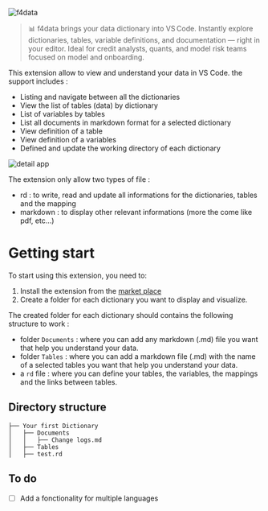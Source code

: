 ![f4data](https://img.shields.io/badge/f4data-0.2.7-blue)

> 📊 f4data brings your data dictionary into VS Code. Instantly explore dictionaries, tables, variable definitions, and documentation — right in your editor. Ideal for credit analysts, quants, and model risk teams focused on model and onboarding.

This extension allow to view and understand your data in VS Code. the support includes :
- Listing and navigate between all the dictionaries
- View the list of tables (data) by dictionary
- List of variables by tables
- List all documents in markdown format for a selected dictionary
- View definition of a table
- View definition of a variables
- Defined and update the working directory of each dictionary

![detail app](https://res.cloudinary.com/lokalistic/image/upload/v1753987940/vscode_ext/f4ext-vscode.gif)

The extension only allow two types of file :

- rd : to write, read and update all informations for the dictionaries, tables and the mapping
- markdown : to display other relevant informations (more the come like pdf, etc...)

# Getting start

To start using this extension, you need to:

1. Install the extension from the [market place](https://marketplace.visualstudio.com/items?itemName=yves0003.f4data)
2. Create a folder for each dictionary you want to display and visualize.

The created folder for each dictionary should contains the following structure to work :

- folder `Documents` : where you can add any markdown (.md) file you want that help you understand your data.
- folder `Tables` : where you can add a markdown file (.md) with the name of a selected tables you want that help you understand your data.
- a `rd` file : where you can define your tables, the variables, the mappings and the links between tables.

## Directory structure

```
├── Your first Dictionary
│   ├── Documents
│   │   ├── Change logs.md
│   ├── Tables
│   ├── test.rd

```

## To do

- [ ] Add a fonctionality for multiple languages
